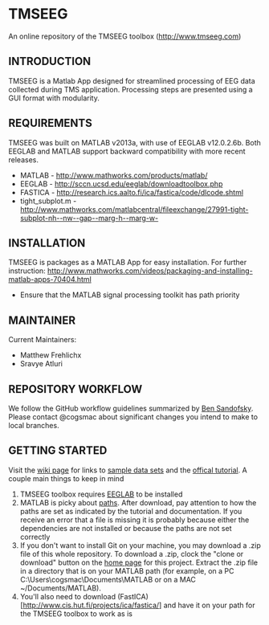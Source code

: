# TMSEEG
An online repository of the TMSEEG toolbox (http://www.tmseeg.com)

INTRODUCTION
-------------------
TMSEEG is a Matlab App designed for streamlined processing of EEG data 
collected during TMS application.  Processing steps are presented using a
GUI format with modularity.  

REQUIREMENTS
--------------------
TMSEEG was built on MATLAB v2013a, with use of EEGLAB v12.0.2.6b.  Both
EEGLAB and MATLAB support backward compatibility with more recent releases.

* MATLAB  - http://www.mathworks.com/products/matlab/
* EEGLAB  - http://sccn.ucsd.edu/eeglab/downloadtoolbox.php
* FASTICA - http://research.ics.aalto.fi/ica/fastica/code/dlcode.shtml
* tight_subplot.m - http://www.mathworks.com/matlabcentral/fileexchange/27991-tight-subplot-nh--nw--gap--marg-h--marg-w-

INSTALLATION
---------------------

TMSEEG is packages as a MATLAB App for easy installation.  For further 
instruction: 
http://www.mathworks.com/videos/packaging-and-installing-matlab-apps-70404.html

* Ensure that the MATLAB signal processing toolkit has path priority

MAINTAINER
--------------

Current Maintainers: 
* Matthew Frehlichx 
* Sravye Atluri

REPOSITORY WORKFLOW
--------------

We follow the GitHub workflow guidelines summarized by [Ben Sandofsky](https://sandofsky.com/blog/git-workflow.html). Please contact @cogsmac about significant changes you intend to make to local branches. 


GETTING STARTED
--------------

Visit the [wiki page](https://github.com/cogsmac/TMSEEG/wiki/Getting-Started) for links to [sample data sets](http://www.tmseeg.com/wp-content/uploads/2016/05/SampleData.zip) and the [offical tutorial](http://www.tmseeg.com/wp-content/uploads/2016/05/TMSEEG-Tutorial-v3.pdf). A couple main things to keep in mind  

1) TMSEEG toolbox requires [EEGLAB](https://sccn.ucsd.edu/eeglab/downloadtoolbox.php) to be installed
2) MATLAB is picky about [paths](http://www.mathworks.com/help/matlab/ref/path.html?s_tid=gn_loc_drop). After download, pay attention to how the paths are set as indicated by the tutorial and documentation. If you receive an error that a file is missing it is probably because either the dependencies are not installed or because the paths are not set correctly
3) If you don't want to install Git on your machine, you may download a .zip file of this whole repository. To download a .zip, clock the "clone or download" button on the [home page](https://github.com/cogsmac/TMSEEG) for this project. Extract the .zip file in a directory that is on your MATLAB path (for example, on a PC C:\Users\cogsmac\Documents\MATLAB or on a MAC ~/Documents/MATLAB). 
4) You'll also need to download (FastICA)[http://www.cis.hut.fi/projects/ica/fastica/] and have it on your path for the TMSEEG toolbox to work as is
